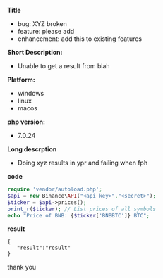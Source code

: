 **Title**
- bug: XYZ broken
- feature: please add
- enhancement: add this to existing features

**Short Description:**
- Unable to get a result from blah
  
**Platform:**
- windows
- linux
- macos

**php version:**
- 7.0.24

**Long descrption**
- Doing xyz results in ypr and failing when fph

**code**
```php
require 'vendor/autoload.php';
$api = new Binance\API("<api key>","<secret>");
$ticker = $api->prices();
print_r($ticker); // List prices of all symbols
echo "Price of BNB: {$ticker['BNBBTC']} BTC";
```

**result**
```
{
   "result":"result"
}
```

thank you
